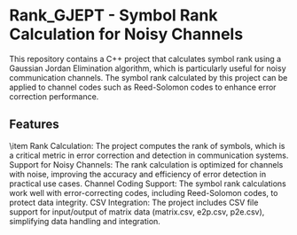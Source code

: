 # Rank_GJEPT - Symbol Rank Calculation for Noisy Channels
This repository contains a C++ project that calculates symbol rank using a Gaussian Jordan Elimination algorithm, which is particularly useful for noisy communication channels. The symbol rank calculated by this project can be applied to channel codes such as Reed-Solomon codes to enhance error correction performance.
## Features
\item Rank Calculation: The project computes the rank of symbols, which is a critical metric in error correction and detection in communication systems.
Support for Noisy Channels: The rank calculation is optimized for channels with noise, improving the accuracy and efficiency of error detection in practical use cases.
Channel Coding Support: The symbol rank calculations work well with error-correcting codes, including Reed-Solomon codes, to protect data integrity.
CSV Integration: The project includes CSV file support for input/output of matrix data (matrix.csv, e2p.csv, p2e.csv), simplifying data handling and integration.
